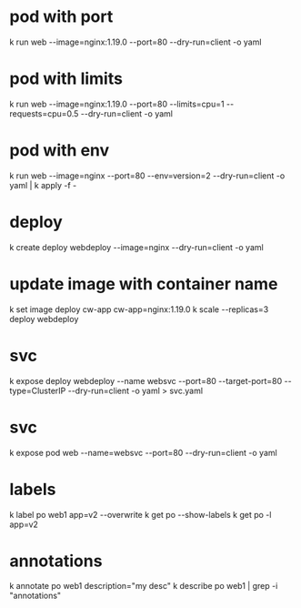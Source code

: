 # pod with port
k run web --image=nginx:1.19.0 --port=80 --dry-run=client -o yaml

# pod with limits
k run web --image=nginx:1.19.0 --port=80 --limits=cpu=1 --requests=cpu=0.5 --dry-run=client -o yaml

# pod with env
k run web --image=nginx --port=80 --env=version=2 --dry-run=client -o yaml | k apply -f -

# deploy
k create deploy webdeploy --image=nginx --dry-run=client -o yaml
# update image with container name
k set image deploy cw-app cw-app=nginx:1.19.0
k scale --replicas=3 deploy webdeploy 


# svc
k expose deploy webdeploy --name websvc --port=80 --target-port=80 --type=ClusterIP --dry-run=client -o yaml > svc.yaml

# svc
k expose pod web --name=websvc --port=80 --dry-run=client -o yaml

# labels
k label po web1 app=v2 --overwrite
k get po --show-labels
k get po -l app=v2

# annotations
k annotate po web1 description="my desc"
k describe po web1 | grep -i "annotations"